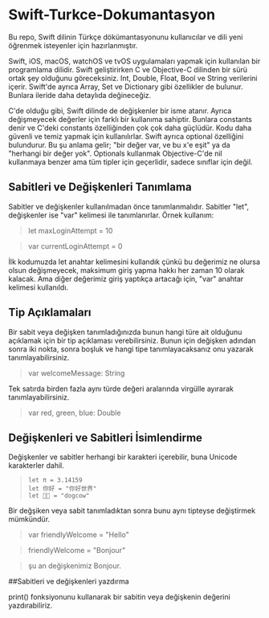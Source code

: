 # Swift-Turkce-Dokumantasyon
Bu repo, Swift dilinin Türkçe dökümantasyonunu kullanıcılar ve dili yeni öğrenmek isteyenler için hazırlanmıştır.

Swift, iOS, macOS, watchOS ve tvOS uygulamaları yapmak için kullanılan bir programlama dilidir. Swift geliştirirken C ve Objective-C dilinden bir sürü ortak şey olduğunu göreceksiniz. Int, Double, Float, Bool ve String verilerini içerir. Swift'de ayrıca Array, Set ve Dictionary gibi özellikler de bulunur. Bunlara ileride daha detaylıda değineceğiz.

C'de olduğu gibi, Swift dilinde de değişkenler bir isme atanır. Ayrıca değişmeyecek değerler için farklı bir kullanıma sahiptir. Bunlara constants denir ve C'deki constants özelliğinden çok çok daha güçlüdür. Kodu daha güvenli ve temiz yapmak için kullanılırlar. Swift ayrıca optional özelliğini bulundurur. Bu şu anlama gelir; "bir değer var, ve bu x'e eşit" ya da "herhangi bir değer yok". Optionals kullanmak Objective-C'de nil kullanmaya benzer ama tüm tipler için geçerlidir, sadece sınıflar için değil. 

## Sabitleri ve Değişkenleri Tanımlama
Sabitler ve değişkenler kullanılmadan önce tanımlanmalıdır. Sabitler "let", değişkenler ise "var" kelimesi ile tanımlanırlar. Örnek kullanım:
> let maxLoginAttempt = 10

> var currentLoginAttempt = 0

İlk kodumuzda let anahtar kelimesini kullandık çünkü bu değerimiz ne olursa olsun değişmeyecek, maksimum giriş yapma hakkı her zaman 10 olarak kalacak. Ama diğer değerimiz giriş yaptıkça artacağı için, "var" anahtar kelimesi kullanıldı.

## Tip Açıklamaları
Bir sabit veya değişken tanımladığınızda bunun hangi türe ait olduğunu açıklamak için bir tip açıklaması verebilirsiniz. Bunun için değişken adından sonra iki nokta, sonra boşluk ve hangi tipe tanımlayacaksanız onu yazarak tanımlayabilirsiniz.
> var welcomeMessage: String

Tek satırda birden fazla aynı türde değeri aralarında virgülle ayırarak tanımlayabilirsiniz. 
> var red, green, blue: Double

## Değişkenleri ve Sabitleri İsimlendirme
Değişkenler ve sabitler herhangi bir karakteri içerebilir, buna Unicode karakterler dahil. 
>     let π = 3.14159
>     let 你好 = "你好世界"
>     let 🐶🐮 = "dogcow"

Bir değşiken veya sabit tanımladıktan sonra bunu aynı tipteyse değiştirmek mümkündür.

> var friendlyWelcome = "Hello"

> friendlyWelcome = "Bonjour"

> şu an değişkenimiz Bonjour.

##Sabitleri ve değişkenleri yazdırma

print() fonksiyonunu kullanarak bir sabitin veya değişkenin değerini yazdırabiliriz.




